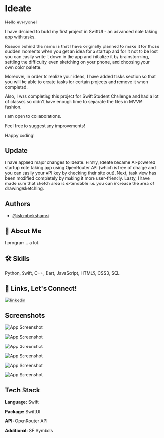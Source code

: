 
# Ideate
Hello everyone!

I have decided to build my first project in SwiftUI - an advanced note taking app with tasks.

Reason behind the name is that I have originally planned to make it for those sudden moments when you get an idea for a startup and for it not to be lost you can easily write it down in the app and initialize it by brainstorming, settling the difficulty, even sketching on your phone, and choosing your own color palette.

Moreover, in order to realize your ideas, I have added tasks section so that you will be able to create tasks for certain projects and remove it when completed.

Also, I was completing this project for Swift Student Challenge and had a lot of classes so didn't have enough time to separate the files in MVVM fashion.

I am open to collaborations.

Feel free to suggest any improvements!

Happy coding!

## Update
I have applied major changes to Ideate. Firstly, Ideate became AI-powered startup note taking app using OpenRouter API (which is free of charge and you can easily your API key by checking their site out). Next, task view has been modified completely by making it more user-friendly. Lasty, I have made sure that sketch area is extendable i.e. you can increase the area of drawing/sketching.

## Authors

- [@islombekshamsi](https://github.com/islombekshamsi)



## 🚀 About Me
I program... a lot.
## 🛠 Skills
Python, Swift, C++, Dart, JavaScript, HTML5, CSS3, SQL



## 🔗 Links, Let's Connect!
[![linkedin](https://img.shields.io/badge/linkedin-0A66C2?style=for-the-badge&logo=linkedin&logoColor=white)](www.linkedin.com/in/islom-shamsiev)


## Screenshots

![App Screenshot]([https://raw.githubusercontent.com/islombekshamsi/images/refs/heads/main/NotesView.png?token=GHSAT0AAAAAAC7OWPNEO4C3TSGCJQV3C53GZ56N64A](https://raw.githubusercontent.com/islombekshamsi/images/refs/heads/main/Screenshot%202025-03-30%20at%2017.38.52.png?token=GHSAT0AAAAAADBF6HQ5WNUMS5FZTGODNBQ2Z7JXKSQ))

![App Screenshot](https://raw.githubusercontent.com/islombekshamsi/images/refs/heads/main/NoteCreationView.png?token=GHSAT0AAAAAAC7OWPNEXCK7CIID272Q2C4IZ56N7FA)

![App Screenshot](https://raw.githubusercontent.com/islombekshamsi/images/refs/heads/main/NoteDescriptionView.png?token=GHSAT0AAAAAAC7OWPNFXFLMRRMWNCJ3YH46Z56NZUQ)

![App Screenshot](https://raw.githubusercontent.com/islombekshamsi/images/refs/heads/main/DescriptionView.png?token=GHSAT0AAAAAAC7OWPNFR7S5EWWAZUIODJBIZ56NZ6A)

![App Screenshot](https://raw.githubusercontent.com/islombekshamsi/images/refs/heads/main/TasksView.png?token=GHSAT0AAAAAAC7OWPNFNJ5FA64VL4CQVEZ4Z56N2KA)

![App Screenshot](https://raw.githubusercontent.com/islombekshamsi/images/refs/heads/main/TaskAdditionView.png?token=GHSAT0AAAAAAC7OWPNEF3WABMB6OHFGCVBUZ56N2TA)

## Tech Stack

**Language:** Swift

**Package:** SwiftUI

**API:** OpenRouter API

**Additional:** SF Symbols
